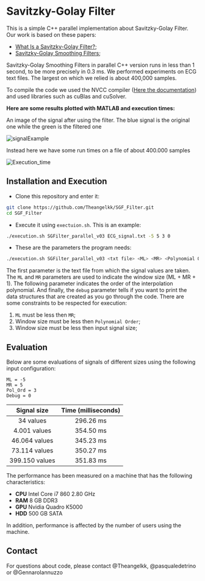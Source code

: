 # Savitzky-Golay Filter

This is a simple C++ parallel implementation about Savitzky-Golay Filter. Our work is based on these papers:

* [What Is a Savitzky-Golay Filter?](https://c.mql5.com/forextsd/forum/147/sgfilter.pdf);
* [Savitzky-Golay Smoothing Filters](https://aip.scitation.org/doi/pdf/10.1063/1.4822961);

Savitzky-Golay Smoothing Filters in parallel C++ version runs in less than 1 second, to be more precisely in 0.3 ms.
We performed experiments on ECG text files. The largest on which we relied is about 400,000 samples.

To compile the code we used the NVCC compiler ([Here the documentation](https://docs.nvidia.com/cuda/cuda-compiler-driver-nvcc/index.html)) and used libraries such as cuBlas and cuSolver.

**Here are some results plotted with MATLAB and execution times:**

An image of the signal after using the filter. The blue signal is the original one while the green is the filtered one

![signalExample](https://user-images.githubusercontent.com/47244184/148555280-f096ae4e-8c88-4633-9dea-5d84f5ab2440.jpg)

Instead here we have some run times on a file of about 400.000 samples

![Execution_time](https://user-images.githubusercontent.com/47244184/148555298-f0c1f321-224a-480e-ba8c-7f8a3ba7f927.jpg)

## Installation and Execution
* Clone this repository and enter it:

```bash
git clone https://github.com/Theangelkk/SGF_Filter.git
cd SGF_Filter
```
* Execute it using `exectuion.sh`. This is an example:

```bash
./execution.sh SGFilter_parallel_v03 ECG_signal.txt -5 5 3 0
```

* These are the parameters the program needs:

```bash
./execution.sh SGFilter_parallel_v03 <txt file> <ML> <MR> <Polynomial Order> <Debug>
```
The first parameter is the text file from which the signal values are taken. The `ML` and `MR` parameters are used to indicate the window size (ML + MR + 1). The following parameter indicates the order of the interpolation polynomial. And finally, the `debug` parameter tells if you want to print the data structures that are created as you go through the code.
There are some constraints to be respected for execution:

1. `ML` must be less then `MR`;
2. Window size must be less then `Polynomial Order`;
3. Window size must be less then input signal size;

## Evaluation

Below are some evaluations of signals of different sizes using the following input configuration:
```
ML = -5
MR = 5
Pol_Ord = 3
Debug = 0
```

| Signal size | Time (milliseconds) |
| :---: | :---: | 
| 34 values | 296.26 ms |
| 4.001 values | 354.50 ms |
| 46.064 values | 345.23 ms |
| 73.114 values | 350.27 ms |
| 399.150 values | 351.83 ms |

The performance has been measured on a machine that has the following characteristics:

* **CPU** Intel Core i7 860 2.80 GHz
* **RAM** 8 GB DDR3
* **GPU** Nvidia Quadro K5000
* **HDD** 500 GB SATA

In addition, performance is affected by the number of users using the machine.

## Contact
For questions about code, please contact @Theangelkk, @pasqualedetrino or @GennaroIannuzzo
